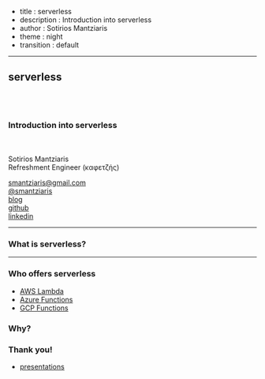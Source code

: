 - title : serverless
- description : Introduction into serverless 
- author : Sotirios Mantziaris
- theme : night
- transition : default

***

## serverless

<br />
<br />

### Introduction into serverless

<br />
<br />
Sotirios Mantziaris
<br />
Refreshment Engineer (καφετζής)

smantziaris@gmail.com
<br />
[@smantziaris](http://www.twitter.com/smantziaris)
<br />
[blog](http://blog.mantziaris.eu)
<br />
[github](https://github.com/mantzas)
<br />
[linkedin](https://gr.linkedin.com/in/mantzas)

***

### What is serverless?

***

### Who offers serverless

- [AWS Lambda](https://aws.amazon.com/lambda/)
- [Azure Functions](https://docs.microsoft.com/en-us/azure/azure-functions/functions-overview)
- [GCP Functions](https://cloud.google.com/functions/)

### Why?

### Thank you!

* [presentations](https://github.com/mantzas/presentations)
